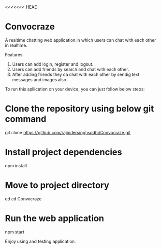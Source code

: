 <<<<<<< HEAD
# Convocraze 
   A realtime chatting web application in which users can chat with each other in realtime.

   Features:
   1. Users can add login, register and logout.
   2. Users can add friends by search and chat with each other.
   3. After adding friends they ca chat with each other by sendig text messages and images also.

To run this apllication on your device, you can just follow below steps:

# Clone the repository using below git command

   git clone https://github.com/rajindersinghsodhi/Convocraze.git

# Install project dependencies

   npm install 

# Move to project directory
 
   cd cd Convocraze

# Run the web application 
   
   npm start

Enjoy using and testing application.